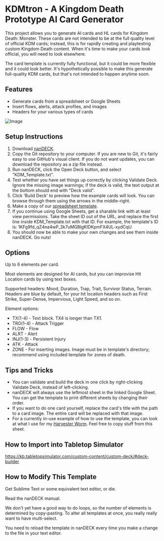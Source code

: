 # KDMtron - A Kingdom Death Prototype AI Card Generator

This project allows you to generate AI cards and HL cards for Kingdom Death: Monster. 
These cards are not intended to be at the full quality level of official KDM cards; instead, this is for rapidly 
creating and playtesting custom Kingdom Death content. When it's time to make your cards look official, you will
need to look elsewhere. 

The card template is currently fully functional, but it could be more flexible and it could look better. 
It's hypothetically possible to make this generate full-quality KDM cards, but that's not intended to happen anytime
soon. 

## Features
 * Generate cards from a spreadsheet or Google Sheets
 * Insert flows, alerts, attack profiles, and images
 * Headers for your various types of cards
 
![Image](https://media.discordapp.net/attachments/608857593120555008/628100734784765953/KDM_Template_11.png 
"Example card output")

## Setup Instructions
 1. Download [nanDECK](http://www.nand.it/nandeck/). 
 2. Copy the Git repository to your computer. If you are new to Git, it's fairly easy to use GitHub's visual client.
If you do not want updates, you can download the repository as a zip file instead. 
 3. Run nanDECK, click the Open Deck button, and select "KDM_Template.txt". 
 4. Test whether you have set things up correctly by clicking Validate Deck. Ignore the missing image warnings; if the deck is valid, the text output at the bottom should end with "Deck valid". 
 5. Click 'Build Deck' to preview how the example cards will look. You can browse through them using the arrows in the middle-right. 
 6. Make a copy of our [spreadsheet template](https://docs.google.com/spreadsheets/d/1KFg9fd_qZ4na4wP_3k7uMGBlgKIDKpmFX4UL-xydCqU/edit?usp=sharing). 
 7. If you continue using Google Sheets, get a sharable link with at least view permissions. Take the sheet ID out of the URL, and replace the first line inside KDM_Template.txt with that ID. For example, the template's ID is: 1KFg9fd_qZ4na4wP_3k7uMGBlgKIDKpmFX4UL-xydCqU
 8. You should now be able to make your own changes and see them inside nanDECK. Go nuts!

## Options
Up to 6 elements per card. 

Most elements are designed for AI cards, but you can improvise Hit Location cards by using text boxes. 

Supported headers: Mood, Duration, Trap, Trait, Survivor Status, Terrain. Headers are blue by default, for your hit location
headers such as First Strike, Super-Dense, Impervious, Light Speed, and so on. 

Element options: 
* TX(1-4) - Text block. TX4 is longer than TX1. 
* TRG(1-4) - Attack Trigger
* FLOW - Flow
* ALRT - Alert
* INJ(1-3) - Persistent Injury
* ATK - Attack
* ZONE - For inserting images. Image must be in template's directory; recommend using included template for zones of death. 

## Tips and Tricks
* You can validate and build the deck in one click by right-clicking Validate Deck, instead of left-clicking. 
* nanDECK will always use the leftmost sheet in the linked Google Sheet. You can get the template to print different sheets by changing their order. 
* If you want to do one card yourself, replace the card's title with the path to a card image. The entire card will be replaced with that image. 
* For a currently in-use example of how to use the template, you can look at what I use for my [Harvester Worm](https://docs.google.com/spreadsheets/d/1MhVIXiGWFDXuERPZeP26gSarWC62nU7wimgjc5GG4vE/edit?usp=sharing). Feel free to copy stuff from this sheet.  

## How to Import into Tabletop Simulator
<https://kb.tabletopsimulator.com/custom-content/custom-deck/#deck-builder>

## How to Modify This Template
Get Sublime Text or some equivalent text editor, or die. 

Read the nanDECK manual. 

We don't yet have a good way to do loops, so the number of elements is determined by copy-pasting. To alter all templates
at once, you really really want to have multi-select. 

You need to reload the template in nanDECK every time you make a change to the file in your text editor. 
